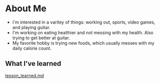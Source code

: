 # About Me
- I'm interested in a varitey of things: working out, sports, video games, and playing guitar.
- I'm working on eating healthier and not messing with my health. Also trying to get better at guitar.
- My favorite hobby is trying new foods, which usually messes with my daily calorie count.

## What I've learned
[lesson_learned.md](https://github.com/AerE361/mission-1-SamLaBarbera/blob/devel-sjl/lessons_learned.md)
